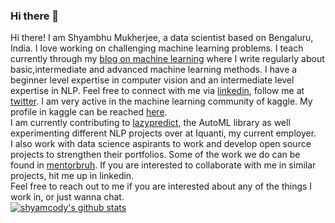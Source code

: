 ### Hi there 👋
Hi there! I am Shyambhu Mukherjee, a data scientist based on Bengaluru, India. I love working on challenging machine learning problems. I teach currently through my [blog on machine learning](https://shyambhu20.blogspot.com) where I write regularly about basic,intermediate and advanced machine learning methods. I have a beginner level expertise in computer vision and an intermediate level expertise in NLP. Feel free to connect with me via [linkedin](https://www.linkedin.com/in/shyambhu-mukherjee/), follow me at [twitter](https://twitter.com/shyambhumukher1). I am very active in the machine learning community of kaggle. My profile in kaggle can be reached [here](https://www.kaggle.com/shyambhu).<br/>
I am currently contributing to [lazypredict](https://github.com/shankarpandala/lazypredict), the AutoML library as well experimenting different NLP projects over at Iquanti, my current employer.<br/>
I also work with data science aspirants to work and develop open source projects to strengthen their portfolios. Some of the work we do can be found in [mentorbruh](https://github.com/mentorbruh). If you are interested to collaborate with me in similar projects, hit me up in linkedin.<br/>
Feel free to reach out to me if you are interested about any of the things I work in, or just wanna chat.<br/>
[![shyamcody's github stats](https://github-readme-stats.vercel.app/api?username=shyamcody&show_icons=true&theme=radical)](https://github.com/anuraghazra/github-readme-stats)
